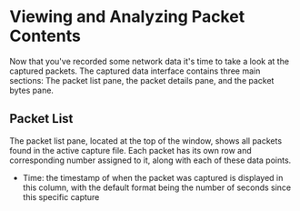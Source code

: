 # Viewing and Analyzing Packet Contents
Now that you've recorded some network data it's time to take a look at the captured packets. The captured data interface contains three main sections: The packet list pane, the packet details pane, and the packet bytes pane.

## Packet List
The packet list pane, located at the top of the window, shows all packets found in the active capture file. Each packet has its own row and corresponding number assigned to it, along with each of these data points.
- Time: the timestamp of when the packet was captured is displayed in this column, with the default format being the number of seconds since this specific capture
<!--stackedit_data:
eyJoaXN0b3J5IjpbLTg1MTM1OTQ1NywtMjA4ODc0NjYxMl19
-->